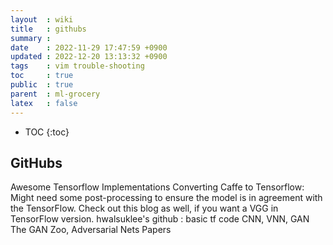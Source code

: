 ```yaml
---
layout  : wiki
title   : githubs
summary : 
date    : 2022-11-29 17:47:59 +0900
updated : 2022-12-20 13:13:32 +0900
tags    : vim trouble-shooting
toc     : true
public  : true
parent  : ml-grocery
latex   : false
---
```

* TOC
{:toc}

## GitHubs

Awesome Tensorflow Implementations
Converting Caffe to Tensorflow: Might need some post-processing to ensure the model is in agreement with the TensorFlow. Check out this blog as well, if you want a VGG in TensorFlow version.
hwalsuklee's github : basic tf code CNN, VNN, GAN
The GAN Zoo, Adversarial Nets Papers


